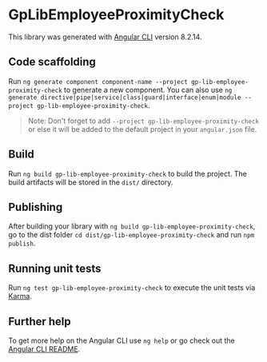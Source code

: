 # GpLibEmployeeProximityCheck

This library was generated with [Angular CLI](https://github.com/angular/angular-cli) version 8.2.14.

## Code scaffolding

Run `ng generate component component-name --project gp-lib-employee-proximity-check` to generate a new component. You can also use `ng generate directive|pipe|service|class|guard|interface|enum|module --project gp-lib-employee-proximity-check`.
> Note: Don't forget to add `--project gp-lib-employee-proximity-check` or else it will be added to the default project in your `angular.json` file. 

## Build

Run `ng build gp-lib-employee-proximity-check` to build the project. The build artifacts will be stored in the `dist/` directory.

## Publishing

After building your library with `ng build gp-lib-employee-proximity-check`, go to the dist folder `cd dist/gp-lib-employee-proximity-check` and run `npm publish`.

## Running unit tests

Run `ng test gp-lib-employee-proximity-check` to execute the unit tests via [Karma](https://karma-runner.github.io).

## Further help

To get more help on the Angular CLI use `ng help` or go check out the [Angular CLI README](https://github.com/angular/angular-cli/blob/master/README.md).
